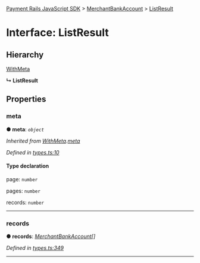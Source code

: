 [Payment Rails JavaScript SDK](../README.md) > [MerchantBankAccount](../modules/merchantbankaccount.md) > [ListResult](../interfaces/merchantbankaccount.listresult.md)



# Interface: ListResult

## Hierarchy


 [WithMeta](serializer.withmeta.md)

**↳ ListResult**








## Properties
<a id="meta"></a>

###  meta

**●  meta**:  *`object`* 

*Inherited from [WithMeta](serializer.withmeta.md).[meta](serializer.withmeta.md#meta)*

*Defined in [types.ts:10](https://github.com/PaymentRails/javascript-sdk/blob/d7f3cdf/lib/types.ts#L10)*


#### Type declaration




 page: `number`






 pages: `number`






 records: `number`







___

<a id="records-1"></a>

###  records

**●  records**:  *[MerchantBankAccount](merchantbankaccount.merchantbankaccount-1.md)[]* 

*Defined in [types.ts:349](https://github.com/PaymentRails/javascript-sdk/blob/d7f3cdf/lib/types.ts#L349)*





___



